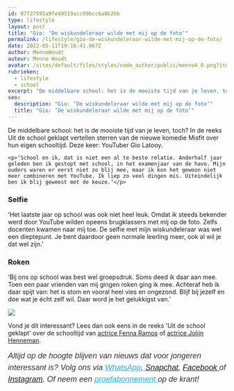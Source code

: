 ```yaml
---
id: 07f27595a9fe49519acc09bcc6a8b2bb
type: lifestyle
layout: post
title: "Gio: ‘De wiskundeleraar wilde met mij op de foto’"
permalink: /lifestyle/gio-de-wiskundeleraar-wilde-met-mij-op-de-foto/
date: 2022-05-11T19:16:41.067Z
author: MennoWoudt
auteur: Menno Woudt
avatar: /sites/default/files/styles/node_author/public/menno4_0.png?itok=5KD7Yfz3
rubrieken:
  - lifestyle
  - school
excerpt: "De middelbare school: het is de mooiste tijd van je leven, toch? In de reeks Uit de school geklapt vertellen sterren van de nieuwe komedie Misfit over hun eigen schooltijd. Deze keer: YouTuber Gio Latooy.  "
seo:
  description: "Gio: ‘De wiskundeleraar wilde met mij op de foto’"
  title: "Gio: ‘De wiskundeleraar wilde met mij op de foto’"
---
```

De middelbare school: het is de mooiste tijd van je leven, toch? In de reeks Uit de school geklapt vertellen sterren van de nieuwe komedie Misfit over hun eigen schooltijd. Deze keer: YouTuber Gio Latooy.  

    <p>‘School en ik, dat is niet een al te beste relatie. Anderhalf jaar geleden ben ik gestopt met school, in het examenjaar van de havo. Mijn ouders waren er eerst niet zo blij mee, maar ik kon het gewoon niet meer combineren met YouTube. Ik liep zo veel dingen mis. Uiteindelijk ben ik blij geweest met de keuze.’</p>
<h3>Selfie</h3>
<p>‘Het laatste jaar op school was ook niet heel leuk. Omdat ik steeds bekender werd door YouTube wilden opeens brugklassers met mij op de foto. Zelfs docenten kwamen naar mij toe. De selfie met mijn wiskundeleraar was wel een dieptepunt. Je bent daardoor geen normale leerling meer, ook al wil je dat wel zijn.’</p>
<h3>Roken</h3>
<p>‘Bij ons op school was best wel groepsdruk. Soms deed ik daar aan mee. Toen een paar vrienden van mij gingen roken ging ik mee. Achteraf heb ik daar spijt van: het is stom en vooral heel vies en ongezond. Blijf bij jezelf en doe wat je écht zelf wil. Daar word je het gelukkigst van.’</p>
<div class="kader">
<p><img class="kaderafbeelding" src="/sites/default/files/ff.png"></p>
<p>Vond je dit interessant? Lees dan ook eens in de reeks 'Uit de school geklapt' over de schooltijd van <a href="/lifestyle-school/fenna-ramos-%E2%80%98ik-ging-met-rolkoffer-naar-school%E2%80%99">actrice Fenna Ramos</a> of <a href="/lifestyle-school/actrice-jolijn-henneman-%E2%80%98de-bovenbouwers-maakten-veel-indruk%E2%80%99">actrice Jolijn Henneman</a>.</p>
<p><em style="box-sizing: inherit; color: rgb(51, 51, 51); font-family: &quot;PT Sans&quot;, sans-serif; font-size: 18px; line-height: 27px;">Altijd op de hoogte blijven van nieuws dat voor jongeren interessant is? Volg ons via </em><em style="box-sizing: inherit; color: rgb(34, 179, 224); transition: color 0.3s ease; font-family: &quot;PT Sans&quot;, sans-serif; font-size: 18px; line-height: 27px;"><a href="/whatsapp" style="box-sizing: inherit; color: rgb(34, 179, 224); transition: color 0.3s ease; font-family: &quot;PT Sans&quot;, sans-serif; font-size: 18px; line-height: 27px;">WhatsApp</a></em><em style="box-sizing: inherit; color: rgb(51, 51, 51); font-family: &quot;PT Sans&quot;, sans-serif; font-size: 18px; line-height: 27px;">,</em><em style="box-sizing: inherit; color: rgb(34, 179, 224); transition: color 0.3s ease; font-family: &quot;PT Sans&quot;, sans-serif; font-size: 18px; line-height: 27px;"><a href="/whatsapp" style="box-sizing: inherit; color: rgb(34, 179, 224); transition: color 0.3s ease; font-family: &quot;PT Sans&quot;, sans-serif; font-size: 18px; line-height: 27px;"> </a></em><em style="box-sizing: inherit; color: rgb(51, 51, 51); font-family: &quot;PT Sans&quot;, sans-serif; font-size: 18px; line-height: 27px;"><a href="https://www.snapchat.com/add/sevendaysnl">Snapchat</a>, <a href="https://www.facebook.com/7Daysnl?ref=bookmarks">Facebook </a>of <a href="https://instagram.com/7DAysnl/">Instagram</a>. Of </em><em style="box-sizing: inherit; color: rgb(51, 51, 51); font-family: &quot;PT Sans&quot;, sans-serif; font-size: 18px; line-height: 27px;">neem een </em><a href="https://abonneren.sevendays.nl/abonneren/abonnementen/ae/artikel" style="box-sizing: inherit; color: rgb(34, 179, 224); transition: color 0.3s ease; font-family: &quot;PT Sans&quot;, sans-serif; font-size: 18px; line-height: 27px;"><em style="box-sizing: inherit;">proefabonnement </em></a><em style="box-sizing: inherit; color: rgb(51, 51, 51); font-family: &quot;PT Sans&quot;, sans-serif; font-size: 18px; line-height: 27px;">op de krant!</em></p>
</div>
  
